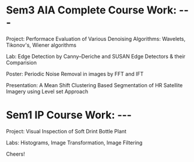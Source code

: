 # Sem3 AIA Complete Course Work: ---

Project: Performace Evaluation of Various Denoising Algorithms: Wavelets, Tikonov's, Wiener algorithms

Lab: Edge Detection by Canny–Deriche and SUSAN Edge Detectors & their Comparision

Poster: Periodic Noise Removal in images by FFT and IFT

Presentation: A Mean Shift Clustering Based Segmentation of HR Satellite Imagery using Level set Approach

# Sem1 IP Course Work: ---

Project: Visual Inspection of Soft Drint Bottle Plant

Labs: Histograms, Image Transformation, Image Filtering


Cheers!
